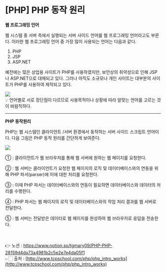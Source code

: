 # [PHP] PHP 동작 원리

**웹 프로그래밍 언어**

웹 시스템 중 서버 측에서 실행되는 서버 사이드 언어를 웹 프로그래밍 언어라고도 부른다. 
이러한 웹 프로그래밍 언어 중 가장 많이 사용되는 언어는 다음과 같다.

1. PHP
2. JSP
3. ASP.NET

예전에는 많은 상업용 사이트가 PHP를 사용하였지만, 보안상의 취약성으로 인해 JSP나 ASP.NET으로 대체되고 있다.
그러나 아직도 소규모나 개인 사이트는 대부분의 사이트가 PHP를 사용하여 제작되고 있다.

<img src="https://s3.us-west-2.amazonaws.com/secure.notion-static.com/9656ea5c-06a6-42e1-b0ee-53f87a2527a5/Untitled.png?X-Amz-Algorithm=AWS4-HMAC-SHA256&X-Amz-Content-Sha256=UNSIGNED-PAYLOAD&X-Amz-Credential=AKIAT73L2G45EIPT3X45%2F20230208%2Fus-west-2%2Fs3%2Faws4_request&X-Amz-Date=20230208T031858Z&X-Amz-Expires=86400&X-Amz-Signature=844a35edc93b3fc472b826a06f91ac16e71ea0760289c6a928f09cf7e3599177&X-Amz-SignedHeaders=host&response-content-disposition=filename%3D%22Untitled.png%22&x-id=GetObject">

<aside>
💡 언어별로 서로 장단점이 다르므로 사용목적이나 상황에 따라 알맞는 언어를 고르는 것이 바람직하다.

</aside>

---

**PHP 동작원리**

PHP는 웹 시스템인 클라이언트 /서버 환경에서 동작하는 서버 사이드 스크립트 언어이다.
다음 그림은 PHP 동작 원리를 간단하게 보여준다.

<img src="https://s3.us-west-2.amazonaws.com/secure.notion-static.com/bd349987-971e-471f-a2e1-57695393f291/Untitled.png?X-Amz-Algorithm=AWS4-HMAC-SHA256&X-Amz-Content-Sha256=UNSIGNED-PAYLOAD&X-Amz-Credential=AKIAT73L2G45EIPT3X45%2F20230208%2Fus-west-2%2Fs3%2Faws4_request&X-Amz-Date=20230208T031846Z&X-Amz-Expires=86400&X-Amz-Signature=c12e77a9d14e98d8bf8a139d555832f3de1ec03c4eefc4d9e877a29937f27ad0&X-Amz-SignedHeaders=host&response-content-disposition=filename%3D%22Untitled.png%22&x-id=GetObject">

① : 클라이언트가 웹 브라우저를 통해 웹 서버에 원하는 웹 페이지를 요청한다.

② : 웹 서버는 클라이언트가 요청한 웹 페이지의 로직 및 데이터베이스와의 연동을 위해 PHP 파서(parser)에 이에 대한 처리를 요청한다.

③ : 이때 PHP 파서는 데이터베이스와의 연동이 필요하면 데이터베이스와 데이터의 처리를 수행한다.

④ : PHP 파서는 웹 페이지의 로직 및 데이터베이스와의 작업 처리 결과를 웹 서버로 전달한다.

⑤ : 웹 서버는 전달받은 데이터로 웹 페이지를 완성하여 웹 브라우저로 응답을 전송한다.

<br><br>
👉 노션 : https://www.notion.so/tgmary09/PHP-PHP-28159d4da73a4981b2c5e2e7e4da05f1
<br>
👉🏻 출처 : [http://www.tcpschool.com/php/php_intro_works](http://www.tcpschool.com/php/php_intro_works)
